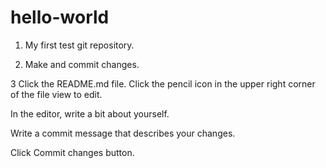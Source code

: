 # hello-world
1. My first test git repository.

2. Make and commit changes.

3 Click the README.md file.
Click the  pencil icon in the upper right corner of the file view to edit.

In the editor, write a bit about yourself.

Write a commit message that describes your changes.

Click Commit changes button.


